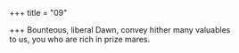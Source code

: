 +++
title = "09"

+++
Bounteous, liberal Dawn, convey hither many valuables  
to us, you who are rich in prize mares.  
